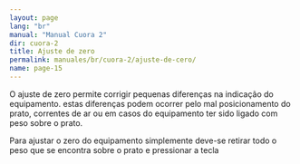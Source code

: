 ```yaml
---
layout: page
lang: "br"
manual: "Manual Cuora 2"
dir: cuora-2
title: Ajuste de zero
permalink: manuales/br/cuora-2/ajuste-de-cero/
name: page-15
---
```

O ajuste de zero permite corrigir pequenas diferenças na indicação do equipamento.
estas diferenças podem ocorrer pelo mal posicionamento do prato, correntes de ar ou em casos do equipamento ter sido ligado com peso sobre o prato.

Para ajustar o zero do equipamento simplemente deve-se retirar todo o peso que se encontra sobre o prato e pressionar a tecla <i class="systel-tecla-14"/>
